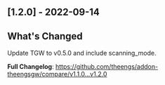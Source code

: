 ## [1.2.0] - 2022-09-14

## What's Changed
Update TGW to v0.5.0 and include scanning_mode.

**Full Changelog**: https://github.com/theengs/addon-theengsgw/compare/v1.1.0...v1.2.0
